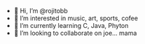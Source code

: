 - 👋 Hi, I’m @rojitobb
- 👀 I’m interested in music, art, sports, cofee
- 🌱 I’m currently learning C, Java, Phyton
- 💞️ I’m looking to collaborate on joe... mama

<!---
rojitobb/rojitobb is a ✨ special ✨ repository because its `README.md` (this file) appears on your GitHub profile.
You can click the Preview link to take a look at your changes.
--->
